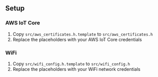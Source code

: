 ## Setup

### AWS IoT Core
1. Copy `src/aws_certificates.h.template` to `src/aws_certificates.h`
2. Replace the placeholders with your AWS IoT Core credentials

### WiFi
1. Copy `src/wifi_config.h.template` to `src/wifi_config.h`
2. Replace the placeholders with your WiFi network credentials
